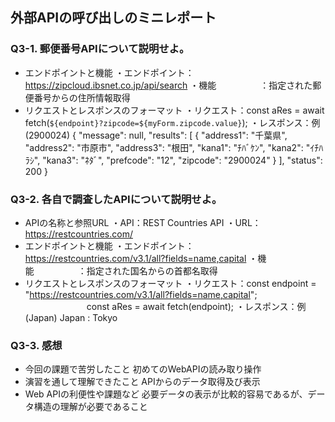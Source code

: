## 外部APIの呼び出しのミニレポート
### Q3-1. 郵便番号APIについて説明せよ。
* エンドポイントと機能
・エンドポイント：https://zipcloud.ibsnet.co.jp/api/search
・機能　　　　　：指定された郵便番号からの住所情報取得
* リクエストとレスポンスのフォーマット
・リクエスト：const aRes = await fetch(`${endpoint}?zipcode=${myForm.zipcode.value}`);
・レスポンス：例(2900024)
            { "message": null, "results": [ { "address1": "千葉県", "address2": "市原市", "address3": "根田", "kana1": "ﾁﾊﾞｹﾝ", "kana2": "ｲﾁﾊﾗｼ", "kana3": "ﾈﾀﾞ", "prefcode": "12", "zipcode": "2900024" } ], "status": 200 }

### Q3-2. 各自で調査したAPIについて説明せよ。
* APIの名称と参照URL
・API：REST Countries API
・URL：https://restcountries.com/
* エンドポイントと機能
・エンドポイント：https://restcountries.com/v3.1/all?fields=name,capital
・機能　　　　　：指定された国名からの首都名取得
* リクエストとレスポンスのフォーマット
・リクエスト：const endpoint = "https://restcountries.com/v3.1/all?fields=name,capital";
　　　　　　　const aRes = await fetch(endpoint);
・レスポンス：例(Japan)
            Japan : Tokyo
### Q3-3. 感想
* 今回の課題で苦労したこと
    初めてのWebAPIの読み取り操作
* 演習を通して理解できたこと
    APIからのデータ取得及び表示
* Web APIの利便性や課題など
    必要データの表示が比較的容易であるが、データ構造の理解が必要であること
